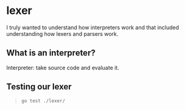 # lexer

I truly wanted to understand how interpreters work and that included understanding how lexers and parsers work.

## What is an interpreter?
Interpreter: take source code and evaluate it.


## Testing our lexer
> `go test ./lexer/`
